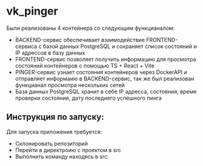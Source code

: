 # vk_pinger
Были реализованы 4 контейнера со следующим функцианалом:
  - BACKEND-сервис обеспечивает взаимодействие FRONTEND-сервиса с базой данных PostgreSQL и сохраняет список состояний и IP адрессов в базу данных
  - FRONTEND-сервис позволяет получить информацию для просмотра состояний контейнеров с помощью TS + React + Vite
  - PINGER-сервис узнает состояния контейнеров через DockerAPI и отправляет информаию в BACKEND-сервис, так же был реализован функцианал просмотра нескольких сетей
  - База данных PostgreSQL хранит в себе IP адресса, состояния, время проверки состояния, дату последнего успешного пинга
## Инструкция по запуску:
  Для запуска приложения требуется:
  - Склонировать репозиторий
  - Перейти в директроию с проектом в src
  - Выполнить команду находясь в src: 
